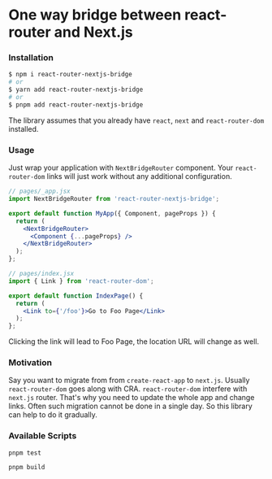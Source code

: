 # One way bridge between react-router and Next.js

### Installation
```sh
$ npm i react-router-nextjs-bridge
# or
$ yarn add react-router-nextjs-bridge
# or
$ pnpm add react-router-nextjs-bridge
```
The library assumes that you already have `react`, `next` and `react-router-dom` installed.


### Usage
Just wrap your application with `NextBridgeRouter` component. Your `react-router-dom` links will just work without any additional configuration.
```jsx
// pages/_app.jsx
import NextBridgeRouter from 'react-router-nextjs-bridge';

export default function MyApp({ Component, pageProps }) {
  return (
    <NextBridgeRouter>
      <Component {...pageProps} />
    </NextBridgeRouter>
  );
};
```
```jsx
// pages/index.jsx
import { Link } from 'react-router-dom';

export default function IndexPage() {
  return (
    <Link to={'/foo'}>Go to Foo Page</Link>
  );
};
```
Clicking the link will lead to Foo Page, the location URL will change as well.


### Motivation
Say you want to migrate from from `create-react-app` to `next.js`.
Usually `react-router-dom` goes along with CRA. `react-router-dom` interfere with `next.js` router.
That's why you need to update the whole app and change links. Often such migration cannot be done in a single day.
So this library can help to do it gradually.

### Available Scripts
```pnpm test```

```pnpm build```
